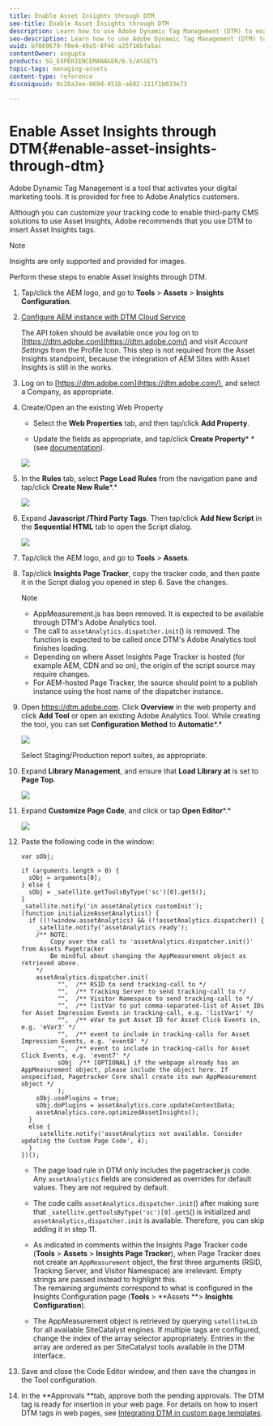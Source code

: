 ```yaml
---
title: Enable Asset Insights through DTM
seo-title: Enable Asset Insights through DTM
description: Learn how to use Adobe Dynamic Tag Management (DTM) to enable Asset Insights.
seo-description: Learn how to use Adobe Dynamic Tag Management (DTM) to enable Asset Insights.
uuid: bf069679-f0e4-49a5-8f46-a25f16bfa5ac
contentOwner: asgupta
products: SG_EXPERIENCEMANAGER/6.5/ASSETS
topic-tags: managing-assets
content-type: reference
discoiquuid: 0c20a3ee-069d-451b-a682-111f1b033e73

---
```


# Enable Asset Insights through DTM{#enable-asset-insights-through-dtm}

Adobe Dynamic Tag Management is a tool that activates your digital marketing tools. It is provided for free to Adobe Analytics customers.

Although you can customize your tracking code to enable third-party CMS solutions to use Asset Insights, Adobe recommends that you use DTM to insert Asset Insights tags.

>[!NOTE]
>
>Insights are only supported and provided for images.

Perform these steps to enable Asset Insights through DTM.

1. Tap/click the AEM logo, and go to **Tools** &gt; **Assets** &gt; **Insights Configuration**.
1. [Configure AEM instance with DTM Cloud Service](/sites/administering/using/dtm.md)

   The API token should be available once you log on to [https://dtm.adobe.com](https://dtm.adobe.com/) and visit *Account Settings* from the Profile Icon. This step is not required from the Asset Insights standpoint, because the integration of AEM Sites with Asset Insights is still in the works.

1. Log on to [https://dtm.adobe.com](https://dtm.adobe.com/), and select a Company, as appropriate.
1. Create/Open an the existing Web Property

    * Select the **Web Properties** tab, and then tap/click **Add Property**.
    
    * Update the fields as appropriate, and tap/click **Create Property*** *(see [documentation](https://helpx.adobe.com/experience-manager/using/dtm.html)).

   ![](assets/chlimage_1-57.png)

1. In the **Rules** tab, select **Page Load Rules** from the navigation pane and tap/click **Create New Rule***.*

   ![](assets/chlimage_1-58.png)

1. Expand **Javascript /Third Party Tags**. Then tap/click **Add New Script** in the **Sequential HTML** tab to open the Script dialog.

   ![](assets/chlimage_1-59.png)

1. Tap/click the AEM logo, and go to **Tools** &gt; **Assets**.
1. Tap/click **Insights Page Tracker**, copy the tracker code, and then paste it in the Script dialog you opened in step 6. Save the changes.

   >[!NOTE]
   >
   >
   >    
   >    
   >    * AppMeasurement.js has been removed. It is expected to be available through DTM's Adobe Analytics tool.
   >    * The call to `assetAnalytics.dispatcher.init`() is removed. The function is expected to be called once DTM's Adobe Analytics tool finishes loading.
   >    * Depending on where Asset Insights Page Tracker is hosted (for example AEM, CDN and so on), the origin of the script source may require changes.
   >    * For AEM-hosted Page Tracker, the source should point to a publish instance using the host name of the dispatcher instance.
   >    
   >

1. Open https://dtm.adobe.com. Click **Overview** in the web property and click **Add Tool** or open an existing Adobe Analytics Tool. While creating the tool, you can set **Configuration Method** to **Automatic***.*

   ![](assets/chlimage_1-60.png)

   Select Staging/Production report suites, as appropriate.

1. Expand **Library Management**, and ensure that **Load Library at** is set to **Page Top**.

   ![](assets/chlimage_1-61.png)

1. Expand **Customize Page Code**, and click or tap **Open Editor***.*

   ![](assets/chlimage_1-62.png)

1. Paste the following code in the window:

   ```
   var sObj;
    
   if (arguments.length > 0) {
     sObj = arguments[0];
   } else {
     sObj = _satellite.getToolsByType('sc')[0].getS();
   }
   _satellite.notify('in assetAnalytics customInit');
   (function initializeAssetAnalytics() {
     if ((!!window.assetAnalytics) && (!!assetAnalytics.dispatcher)) {
       _satellite.notify('assetAnalytics ready');
       /** NOTE:
           Copy over the call to 'assetAnalytics.dispatcher.init()' from Assets Pagetracker
           Be mindful about changing the AppMeasurement object as retrieved above.
       */
       assetAnalytics.dispatcher.init(
             "",  /** RSID to send tracking-call to */
             "",  /** Tracking Server to send tracking-call to */
             "",  /** Visitor Namespace to send tracking-call to */
             "",  /** listVar to put comma-separated-list of Asset IDs for Asset Impression Events in tracking-call, e.g. 'listVar1' */
             "",  /** eVar to put Asset ID for Asset Click Events in, e.g. 'eVar3' */
             "",  /** event to include in tracking-calls for Asset Impression Events, e.g. 'event8' */
             "",  /** event to include in tracking-calls for Asset Click Events, e.g. 'event7' */
             sObj  /** [OPTIONAL] if the webpage already has an AppMeasurement object, please include the object here. If unspecified, Pagetracker Core shall create its own AppMeasurement object */
             );
       sObj.usePlugins = true;
       sObj.doPlugins = assetAnalytics.core.updateContextData;
       assetAnalytics.core.optimizedAssetInsights();
     }
     else {
       _satellite.notify('assetAnalytics not available. Consider updating the Custom Page Code', 4);
     }
   })();
   ```

    * The page load rule in DTM only includes the pagetracker.js code. Any `assetAnalytics` fields are considered as overrides for default values. They are not required by default.
    * The code calls `assetAnalytics.dispatcher.init`() after making sure that `_satellite.getToolsByType('sc')[0].getS`() is initialized and `assetAnalytics,dispatcher.init` is available. Therefore, you can skip adding it in step 11.
    
    * As indicated in comments within the Insights Page Tracker code (**Tools** > **Assets** > **Insights Page Tracker**), when Page Tracker does not create an `AppMeasurement` object, the first three arguments (RSID, Tracking Server, and Visitor Namespace) are irrelevant. Empty strings are passed instead to highlight this.  
      The remaining arguments correspond to what is configured in the Insights Configuration page (**Tools** &gt; **Assets **&gt; **Insights Configuration**).
    
    * The AppMeasurement object is retrieved by querying `satelliteLib` for all available SiteCatalyst engines. If multiple tags are configured, change the index of the array selector appropriately. Entries in the array are ordered as per SiteCatalyst tools available in the DTM interface.

1. Save and close the Code Editor window, and then save the changes in the Tool configuration.
1. In the **Approvals **tab, approve both the pending approvals. The DTM tag is ready for insertion in your web page. For details on how to insert DTM tags in web pages, see [Integrating DTM in custom page templates](http://blogs.adobe.com/experiencedelivers/experience-management/integrating-dtm-custom-aem6-page-template/).

